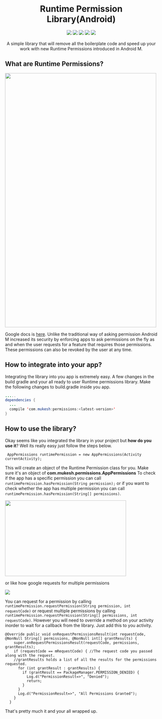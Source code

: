 <h1 align="center">Runtime Permission Library(Android)</h1>
<p align="center">
  <a href="https://android-arsenal.com/api?level=9"> <img src="https://img.shields.io/badge/API-14%2B-blue.svg?style=flat" /></a>
  <a href="https://jitpack.io/#mukeshsolanki/App-Runtime-Permissions-Android"> <img src="https://jitpack.io/v/mukeshsolanki/App-Runtime-Permissions-Android.svg" /></a>
  <a href="http://android-arsenal.com/details/3/3790"> <img src="https://img.shields.io/badge/Android%20Arsenal-App--Runtime--Permissions--Android-brightgreen.svg?style=flat" /></a>
  <a href="https://travis-ci.org/mukeshsolanki/App-Runtime-Permissions-Android.svg?branch=master"> <img src="https://travis-ci.org/mukeshsolanki/App-Runtime-Permissions-Android.svg?branch=master" /></a>
  <a href="https://www.paypal.me/mukeshsolanki"> <img src="https://img.shields.io/badge/paypal-donate-yellow.svg" /></a>
  <br /><br />A simple library that will remove all the boilerplate code and speed up your work with new Runtime Permissions introduced in Android M.

## What are Runtime Permissions?

<img src="http://openattitude.com/wp-content/uploads/2015/06/m-permissions-03-location.png" width="500" height="839" />

Google docs is [here](https://developer.android.com/preview/features/runtime-permissions.html). Unlike the traditional way of asking permission Android M increased its security by enforcing apps to ask permissions on the fly as and when the user requests for a feature that requires those permissions. These permissions can also be revoked by the user at any time.
## How to integrate into your app?
Integrating the library into you app is extremely easy. A few changes in the build gradle and your all ready to user Runtime permissions library. Make the following changes to build.gradle inside you app.
```java
.....
dependencies {
  ...
  compile 'com.mukesh:permissions:<latest-version>'
}
```

## How to use the library?
Okay seems like you integrated the library in your project but **how do you use it**? Well its really easy just follow the steps below.

```
 AppPermissions runtimePermission = new AppPermissions(Activity currentActivity);
```
This will create an object of the Runtime Permission class for you. Make sure it's an object of **com.mukesh.permissions.AppPermissions**
To check if the app has a specific permission you can call `runtimePermission.hasPermission(String permission);` or if you want to check 
whether the app has multiple permission you can call `runtimePermission.hasPermission(String[] permissions)`.

<img src="https://d262ilb51hltx0.cloudfront.net/max/800/1*DJTWuO_J8QxKciSAjFWQCg.png" width="400" height="250" />

or like how google requests for multiple permissions

<img src="http://pic.youmobile.org/imgcdn/App-permissions-coming-in-Android-M.jpg" />

You can request for a permission by calling `runtimePermission.requestPermission(String permission, int requestCode)` or request multiple 
permissions by calling `runtimePermission.requestPermission(String[] permissions, int requestCode)`. However you will need to override a 
method on your activity inorder to wait for a callback from the library. Just add this to you activity.

```
@Override public void onRequestPermissionsResult(int requestCode, @NonNull String[] permissions, @NonNull int[] grantResults) {
    super.onRequestPermissionsResult(requestCode, permissions, grantResults);
    if (requestCode == mRequestCode) { //The request code you passed along with the request.
    //grantResults holds a list of all the results for the permissions requested.
      for (int grantResult : grantResults) {
        if (grantResult == PackageManager.PERMISSION_DENIED) {
          Log.d("PermissionResult=>", "Denied");
          return;
        }
      }
      Log.d("PermissionResult=>", "All Permissions Granted");
    }
  }
```

That's pretty much it and your all wrapped up.
